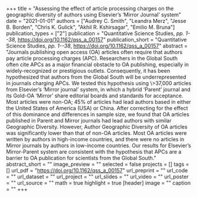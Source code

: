 +++
title = "Assessing the effect of article processing charges on the geographic diversity of authors using Elsevier’s ‘Mirror Journal’ system"
date = "2021-01-01"
authors = ["Audrey C. Smith", "Leandra Merz", "Jesse B. Borden", "Chris K. Gulick", "Akhil R. Kshirsagar", "Emilio M. Bruna"]
publication_types = ["2"]
publication = "Quantitative Science Studies, _pp. 1--38_, https://doi.org/10.1162/qss_a_00157"
publication_short = "Quantitative Science Studies, _pp. 1--38_, https://doi.org/10.1162/qss_a_00157"
abstract = "Journals publishing open access (OA) articles often require that authors pay article processing charges (APC). Researchers in the Global South often cite APCs as a major financial obstacle to OA publishing, especially in widely-recognized or prestigious outlets. Consequently, it has been hypothesized that authors from the Global South will be underrepresented in journals charging APCs. We tested this hypothesis using \\&gt;37,000 articles from Elsevier’s ‘Mirror journal’ system, in which a hybrid ‘Parent’ journal and its Gold-OA ‘Mirror’ share editorial boards and standards for acceptance. Most articles were non-OA; 45% of articles had lead authors based in either the United States of America (USA) or China. After correcting for the effect of this dominance and differences in sample size, we found that OA articles published in Parent and Mirror journals had lead authors with similar Geographic Diversity. However, Author Geographic Diversity of OA articles was significantly lower than that of non-OA articles. Most OA articles were written by authors in high-income countries, and there were no articles in Mirror journals by authors in low-income countries. Our results for Elsevier’s Mirror-Parent system are consistent with the hypothesis that APCs are a barrier to OA publication for scientists from the Global South."
abstract_short = ""
image_preview = ""
selected = false
projects = []
tags = []
url_pdf = "https://doi.org/10.1162/qss_a_00157"
url_preprint = ""
url_code = ""
url_dataset = ""
url_project = ""
url_slides = ""
url_video = ""
url_poster = ""
url_source = ""
math = true
highlight = true
[header]
image = ""
caption = ""
+++
